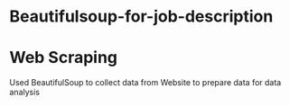 # Beautifulsoup-for-job-description
# Web Scraping

Used BeautifulSoup to collect data from Website to prepare data for data analysis
